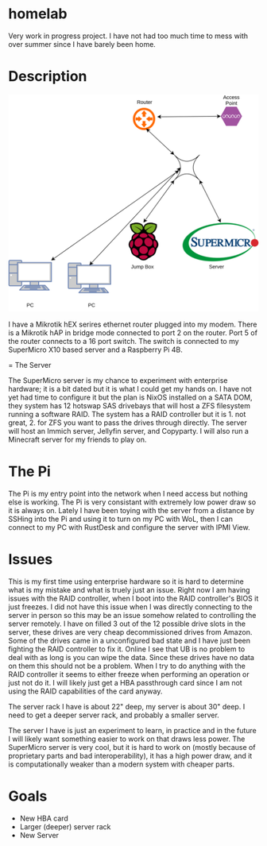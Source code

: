 # homelab

Very work in progress project. I have not had too much time to mess with over summer since I have barely been home.

# Description

![Network Diagram](netigram.svg)

I have a Mikrotik hEX serires ethernet router plugged into my modem. There is a Mikrotik hAP in bridge mode connected to port 2 on the router. Port 5 of the router connects to a 16 port switch. The switch is connected to my SuperMicro X10 based server and a Raspberry Pi 4B.

= The Server

The SuperMicro server is my chance to experiment with enterprise hardware; it is a bit dated but it is what I could get my hands on. I have not yet had time to configure it but the plan is NixOS installed on a SATA DOM, they system has 12 hotswap SAS drivebays that will host a ZFS filesystem running a software RAID. The system has a RAID controller but it is 1. not great, 2. for ZFS you want to pass the drives through directly. The server will host an Immich server, Jellyfin server, and Copyparty. I will also run a Minecraft server for my friends to play on. 

# The Pi

The Pi is my entry point into the network when I need access but nothing else is working. The Pi is very consistant with extremely low power draw so it is always on. Lately I have been toying with the server from a distance by SSHing into the Pi and using it to turn on my PC with WoL, then I can connect to my PC with RustDesk and configure the server with IPMI View.

# Issues

This is my first time using enterprise hardware so it is hard to determine what is my mistake and what is truely just an issue. Right now I am having issues with the RAID controller, when I boot into the RAID controller's BIOS it just freezes. I did not have this issue when I was directly connecting to the server in person so this may be an issue somehow related to controlling the server remotely. I have on filled 3 out of the 12 possible drive slots in the server, these drives are very cheap decommissioned drives from Amazon. Some of the drives came in a unconfigured bad state and I have just been fighting the RAID controller to fix it. Online I see that UB is no problem to deal with as long is you can wipe the data. Since these drives have no data on them this should not be a problem. When I try to do anything with the RAID controller it seems to either freeze when performing an operation or just not do it. I will likely just get a HBA passthrough card since I am not using the RAID capabilities of the card anyway.

The server rack I have is about 22" deep, my server is about 30" deep. I need to get a deeper server rack, and probably a smaller server.

The server I have is just an experiment to learn, in practice and in the future I will likely want something easier to work on that draws less power. The SuperMicro server is very cool, but it is hard to work on (mostly because of proprietary parts and bad interoperability), it has a high power draw, and it is computationally weaker than a modern system with cheaper parts. 

# Goals

* New HBA card
* Larger (deeper) server rack
* New Server

  
